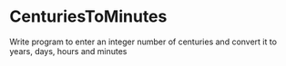 # CenturiesToMinutes
Write program to enter an integer number of centuries and convert it to years, days, hours and minutes
